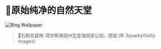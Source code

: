 # 🔖原始纯净的自然天堂

![Bing Wallpaper](https://www.bing.com/th?id=OHR.WaddenSeaBiosphereReserve_ZH-CN9012125146_1920x1080.jpg&rf=LaDigue_1920x1080.jpg&pid=hp)

> 📝石勒苏益格-荷尔斯泰因州瓦登海国家公园，德国 (© 3quarks/Getty Images)
